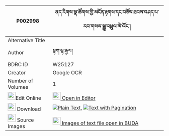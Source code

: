 |P002998|ནད་རིགས་སྣ་ཚོགས་ཀྱི་མངོན་རྟགས་དང་བཅོས་ཐབས་བཤད་པ་རབ་གསལ་སྒྱུ་འཕྲུལ་མེ་ལོང་། 
| --- | --- 
|Alternative Title |
|Author| སྟག་ལྷ་རྒྱལ།
|BDRC ID | W25127
|Creator | Google OCR
|Number of Volumes| 1
|<img width="25" src="https://img.icons8.com/color/25/000000/edit-property.png">Edit Online| [<img width="25" src="https://avatars.githubusercontent.com/u/45091458?s=200&v=4"> Open in Editor](http://editor.openpecha.org/P002998)
|<img width="25" src="https://img.icons8.com/fluent/48/000000/download-2.png"/>  Download | [![](https://img.icons8.com/color/20/000000/txt.png)Plain Text](https://github.com/Openpecha/P002998/releases/download/v2/ne_rik_natsok_kyi_ngontak_dang_plain_P002998.zip), [![](https://img.icons8.com/color/20/000000/txt.png)Text with Pagination](https://github.com/Openpecha/P002998/releases/download/v2/ne_rik_natsok_kyi_ngontak_dang_pages_P002998.zip)
|<img width="25" src="https://img.icons8.com/plasticine/100/000000/pictures-folder.png"/>  Source Images | [<img width="25" src="https://library.bdrc.io/icons/BUDA-small.svg"> Images of text file open in BUDA](https://library.bdrc.io/show/bdr:W25127)